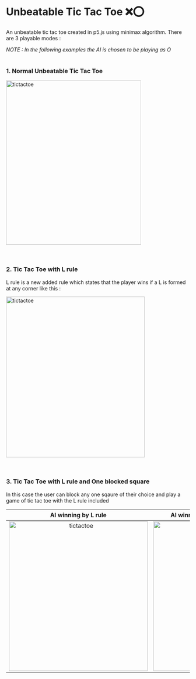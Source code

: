 # Unbeatable Tic Tac Toe ❌⭕
An unbeatable tic tac toe created in p5.js using minimax algorithm. There are 3 playable modes :

*NOTE : In the following examples the AI is chosen to be playing as O*<br><br>

### 1. Normal Unbeatable Tic Tac Toe

<img src="https://user-images.githubusercontent.com/73650533/212875254-ee578771-9adc-4923-b543-9002e1149562.png" alt="tictactoe" height = "450" width = "370" /><br><br><br>

### 2. Tic Tac Toe with L rule

L rule is a new added rule which states that the player wins if a L is formed at any corner like this :

<img src="https://user-images.githubusercontent.com/73650533/212875790-d88b11ed-b2d4-48cd-a9de-ab5d57b5d748.png" alt="tictactoe" height = "440" width = "380"/><br><br><br>

### 3. Tic Tac Toe with L rule and One blocked square

In this case the user can block any one sqaure of their choice and play a game of tic tac toe with the L rule included

AI winning by L rule             |  AI winning by conventional rules
:-------------------------:|:-------------------------:
<img src="https://user-images.githubusercontent.com/73650533/212876411-2096e9e0-11ba-4782-95d1-5e0c755a7f6d.png" alt="tictactoe" height = "410" width = "380"/>| <img src="https://user-images.githubusercontent.com/73650533/212876512-ce621f6a-eaa4-4cce-beee-0327126b5b9d.png" alt="tictactoe" height = "410" width = "350"/>




